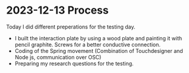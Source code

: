 # 2023-12-13 Process

Today I did different preperations for the testing day.

- I built the interaction plate by using a wood plate and painting it with pencil graphite. Screws for a better conductive connection.
- Coding of the Spring movement (Combination of Touchdesigner and Node js, communication over OSC)
- Preparing my research questions for the testing.
